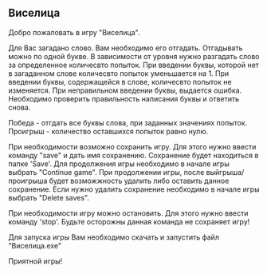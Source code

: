 ## Виселица

Добро пожаловать в игру "Виселица".

Для Вас загадано слово. Вам необходимо его отгадать. Отгадывать можно по одной букве. 
В зависимости от уровня нужно разгадать слово за определенное количесвто попыток.
При введении буквы, которой нет в загаданном слове количесвто попыток уменьшается на 1.
При введении буквы, содержащейся в слове, количесвто попыток не изменяется.
При неправильном введении буквы, выдается ошибка. Необходимо проверить правильность написания буквы и ответить снова.

Победа - отгдать все буквы слова, при заданных значениях попыток.
Проигрыш - количество оставшихся попыток равно нулю.

При необходимости возможно сохранить игру. Для этого нужно ввести команду "save" и дать имя сохранению.
Сохранение будет находиться в папке 'Save'.
Для продолжения игры необходимо в начале игры выбрать "Continue game".
При продолжении игры, после выйгрыша/проигрыша будет возможжность удалить либо оставить данное сохранение.
Если нужно удалить сохранение необходимо в начале игры выбрать "Delete saves".

При необходимости игру можно остановить. Для этого нужно ввести команду 'stop'. 
Будьте осторожны данная команда не сохраняет игру!

Для запуска игры Вам необходимо скачать и запустить файл "Виселица.exe"

Приятной игры!
